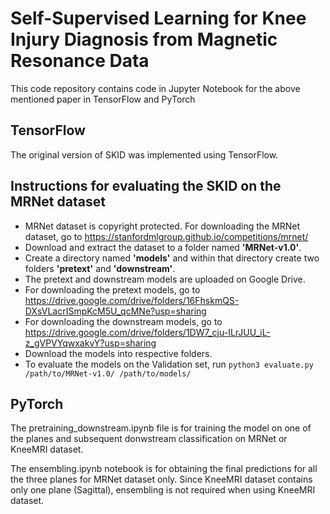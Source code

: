 # Self-Supervised Learning for Knee Injury Diagnosis from Magnetic Resonance Data

This code repository contains code in Jupyter Notebook for the above mentioned paper in TensorFlow and PyTorch

## TensorFlow

The original version of SKID was implemented using TensorFlow.

## Instructions for evaluating the SKID on the MRNet dataset

* MRNet dataset is copyright protected. For downloading the MRNet dataset, go to https://stanfordmlgroup.github.io/competitions/mrnet/
* Download and extract the dataset to a folder named __'MRNet-v1.0'__.
* Create a directory named __'models'__ and within that directory create two folders __'pretext'__ and __'downstream'__.
* The pretext and downstream models are uploaded on Google Drive. 
* For downloading the pretext models, go to https://drive.google.com/drive/folders/16FhskmQS-DXsVLacrISmpKcM5U_qcMNe?usp=sharing
* For downloading the downstream models, go to https://drive.google.com/drive/folders/1DW7_cju-ILrJUU_iL-z_gVPVYqwxakvY?usp=sharing
* Download the models into respective folders.
* To evaluate the models on the Validation set, run `python3 evaluate.py /path/to/MRNet-v1.0/ /path/to/models/`

## PyTorch

The pretraining_downstream.ipynb file is for training the model on one of the planes and subsequent donwstream classification on MRNet or KneeMRI dataset.

The ensembling.ipynb notebook is for obtaining the final predictions for all the three planes for MRNet dataset only. Since KneeMRI dataset contains only one plane (Sagittal), ensembling is not required when using KneeMRI dataset.
